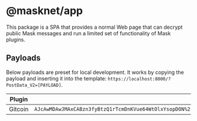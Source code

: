 # @masknet/app

This package is a SPA that provides a normal Web page that can decrypt public Mask messages and run a limited set of functionality of Mask plugins.

## Payloads

Below payloads are preset for local development. It works by copying the payload and inserting it into the template: `https://localhost:8000/?PostData_V2=[PAYLOAD]`.

| Plugin  | Payload                                                                                                                                                                                                                                      |
| ------- | -------------------------------------------------------------------------------------------------------------------------------------------------------------------------------------------------------------------------------------------- |
| Gitcoin | `AJcAwMDAwJMAxCABzn3fyBtzQ1rTcmDnKVue64WtOlxYsopDON%2FUC0ztfsQQ%2FZJOgMlb9P633qQUvqvzC8Rkdg4FMWJYMDsSGNggTqCsCU0LGPYs4iRNjkBw8lzWAnKblQ2mXvtYK7tAJlJBAJL7Op6e6PxeswNJgZq6v9e%2FIM%2BycvJFMQiK94nFrT6b4wCovNOgO%2Byi1aeY9G8nFabvwh4xVg%3D%3D` |
